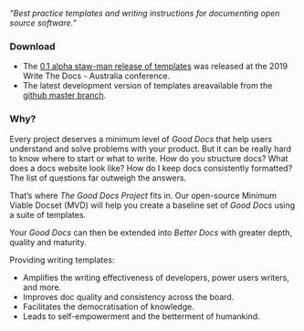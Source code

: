 _“Best practice templates and writing instructions for documenting open source software.”_

### Download

* The [0.1 alpha staw-man release of templates](https://github.com/thegooddocsproject/templates/releases/tag/v0.1) was released at the 2019 Write The Docs - Australia conference.
* The latest development version of templates areavailable from the [github master branch](https://github.com/thegooddocsproject/templates).

### Why?

Every project deserves a minimum level of _Good Docs_ that help users understand and solve problems with your product. But it can be really hard to know where to start or what to write. How do you structure docs? What does a docs website look like? How do I keep docs consistently formatted? The list of questions far outweigh the answers.

That’s where _The Good Docs Project_ fits in. Our open-source Minimum Viable Docset (MVD) will help you create a baseline set of _Good Docs_ using a suite of templates.

Your _Good Docs_ can then be extended into _Better Docs_ with greater depth, quality and maturity.

Providing writing templates:

*   Amplifies the writing effectiveness of developers, power users writers, and more.
*   Improves doc quality and consistency across the board.
*   Facilitates the democratisation of knowledge.
*   Leads to self-empowerment and the betterment of humankind.